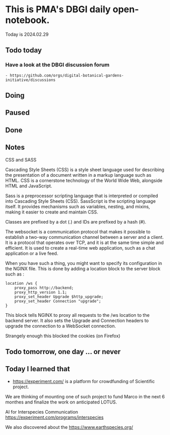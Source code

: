 

# This is PMA's DBGI daily open-notebook.

Today is 2024.02.29

## Todo today

### Have a look at the DBGI discussion forum
    - https://github.com/orgs/digital-botanical-gardens-initiative/discussions
###
###

## Doing

## Paused

## Done

## Notes


CSS and SASS

Cascading Style Sheets (CSS) is a style sheet language used for describing the presentation of a document written in a markup language such as HTML. CSS is a cornerstone technology of the World Wide Web, alongside HTML and JavaScript.

Sass is a preprocessor scripting language that is interpreted or compiled into Cascading Style Sheets (CSS). SassScript is the scripting language itself. It provides mechanisms such as variables, nesting, and mixins, making it easier to create and maintain CSS.

Classes are prefixed by a dot (.) and IDs are prefixed by a hash (#).



The websocket is a communication protocol that makes it possible to establish a two-way communication channel between a server and a client. It is a protocol that operates over TCP, and it is at the same time simple and efficient. It is used to create a real-time web application, such as a chat application or a live feed.

When you have such a thing, you might want to specify its configuration in the NGINX file. This is done by adding a location block to the server block such as :

```
location /ws {
    proxy_pass http://backend;
    proxy_http_version 1.1;
    proxy_set_header Upgrade $http_upgrade;
    proxy_set_header Connection "upgrade";
}
```

This block tells NGINX to proxy all requests to the /ws location to the backend server. It also sets the Upgrade and Connection headers to upgrade the connection to a WebSocket connection.

Strangely enough this blocked the cookies (on Firefox)

## Todo tomorrow, one day ... or never

###
###
###


## Today I learned that

- https://experiment.com/ is a platform for crowdfunding of Scientific project.

We are thinking of mounting one of such project to fund Marco in the next 6 monthes and finalize the work on anticipated LOTUS.

AI for Interspecies Communication https://experiment.com/programs/interspecies

We also discovered about the https://www.earthspecies.org/





